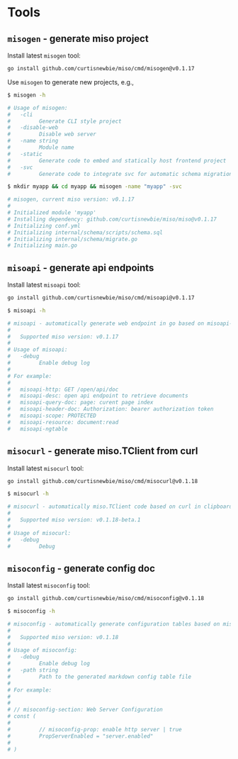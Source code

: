# Tools

## `misogen` - generate miso project

Install latest `misogen` tool:

```sh
go install github.com/curtisnewbie/miso/cmd/misogen@v0.1.17
```

Use `misogen` to generate new projects, e.g.,

```sh
$ misogen -h

# Usage of misogen:
#   -cli
#         Generate CLI style project
#   -disable-web
#         Disable web server
#   -name string
#         Module name
#   -static
#         Generate code to embed and statically host frontend project
#   -svc
#         Generate code to integrate svc for automatic schema migration

$ mkdir myapp && cd myapp && misogen -name "myapp" -svc

# misogen, current miso version: v0.1.17
#
# Initialized module 'myapp'
# Installing dependency: github.com/curtisnewbie/miso/miso@v0.1.17
# Initializing conf.yml
# Initializing internal/schema/scripts/schema.sql
# Initializing internal/schema/migrate.go
# Initializing main.go
```

## `misoapi` - generate api endpoints

Install latest `misoapi` tool:

```sh
go install github.com/curtisnewbie/miso/cmd/misoapi@v0.1.17
```

```sh
$ misoapi -h

# misoapi - automatically generate web endpoint in go based on misoapi-* comments
#
#   Supported miso version: v0.1.17
#
# Usage of misoapi:
#   -debug
#         Enable debug log
#
# For example:
#
#   misoapi-http: GET /open/api/doc
#   misoapi-desc: open api endpoint to retrieve documents
#   misoapi-query-doc: page: curent page index
#   misoapi-header-doc: Authorization: bearer authorization token
#   misoapi-scope: PROTECTED
#   misoapi-resource: document:read
#   misoapi-ngtable
```

## `misocurl` - generate miso.TClient from curl

Install latest `misocurl` tool:

```sh
go install github.com/curtisnewbie/miso/cmd/misocurl@v0.1.18
```

```sh
$ misocurl -h

# misocurl - automatically miso.TClient code based on curl in clipboard
#
#   Supported miso version: v0.1.18-beta.1
#
# Usage of misocurl:
#   -debug
#         Debug
```

## `misoconfig` - generate config doc

Install latest `misoconfig` tool:

```sh
go install github.com/curtisnewbie/miso/cmd/misoconfig@v0.1.18
```

```sh
$ misoconfig -h

# misoconfig - automatically generate configuration tables based on misoconfig-* comments
#
#   Supported miso version: v0.1.18
#
# Usage of misoconfig:
#   -debug
#         Enable debug log
#   -path string
#         Path to the generated markdown config table file
#
# For example:
#
#
# // misoconfig-section: Web Server Configuration
# const (
#
#         // misoconfig-prop: enable http server | true
#         PropServerEnabled = "server.enabled"
#
# )
```
